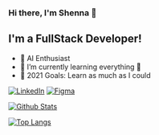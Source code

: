 ### Hi there, I'm Shenna 👋

## I'm a FullStack Developer!

- 🔭 AI Enthusiast 
- 🌱 I’m currently learning everything 🤣
- 🥅 2021 Goals: Learn as much as I could


[![LinkedIn](https://img.shields.io/badge/-LinkedIn-5c5c5c?&logo=Linkedin&?logoColor=white&link=https://www.linkedin.com/in/mochammad-shenna-wardana/)](https://www.linkedin.com/in/mochammad-shenna-wardana/)
[![Figma](https://img.shields.io/badge/-Figma-5c5c5c?&logo=Figma&?logoColor=white&link=https://www.figma.com/in/mochammad-shenna-wardana/)](https://www.figma.com/in/mochammad-shenna-wardana/)


[![Github Stats](https://github-readme-stats.vercel.app/api?username=mochammadshenna&theme=radical&count_private=true&show_icons=true)](https://github.com/anuraghazra/github-readme-stats)

[![Top Langs](https://github-readme-stats.vercel.app/api/top-langs/?username=mochammadshenna&hide=css&theme=radical&langs_count=10)](https://github.com/anuraghazra/github-readme-stats)
